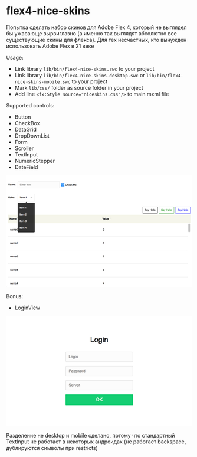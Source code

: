 # flex4-nice-skins

Попытка сделать набор скинов для Adobe Flex 4, который не выглядел бы ужасающе вырвиглазно 
(а именно так выглядят абсолютно все существующие скины для флекса). 
Для тех несчастных, кто вынужден использовать Adobe Flex в 21 веке

Usage:

* Link library `lib/bin/flex4-nice-skins.swc` to your project
* Link library `lib/bin/flex4-nice-skins-desktop.swc` or `lib/bin/flex4-nice-skins-mobile.swc` to your project
* Mark `lib/css/` folder as source folder in your project
* Add line `<fx:Style source="niceskins.css"/>` to main mxml file

Supported controls:

* Button
* CheckBox
* DataGrid
* DropDownList
* Form
* Scroller
* TextInput
* NumericStepper
* DateField

![Controls](controls.jpg)

Bonus:

* LoginView

![Login](login.jpg)

Разделение не desktop и mobile сделано, потому что стандартный TextInput не работает в некоторых андроидах (не работает backspace, дублируются символы при restricts)